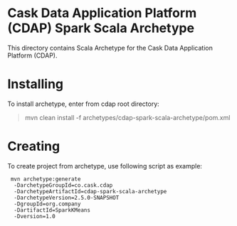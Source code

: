 # Cask Data Application Platform (CDAP) Spark Scala Archetype

This directory contains Scala Archetype for the Cask Data Application Platform (CDAP).

# Installing

To install archetype, enter from cdap root directory:

> mvn clean install -f archetypes/cdap-spark-scala-archetype/pom.xml

# Creating

To create project from archetype, use following script as example:

```
 mvn archetype:generate 					
  -DarchetypeGroupId=co.cask.cdap 			
  -DarchetypeArtifactId=cdap-spark-scala-archetype 	
  -DarchetypeVersion=2.5.0-SNAPSHOT 			
  -DgroupId=org.company 					
  -DartifactId=SparkKMeans 				
  -Dversion=1.0						

```  



